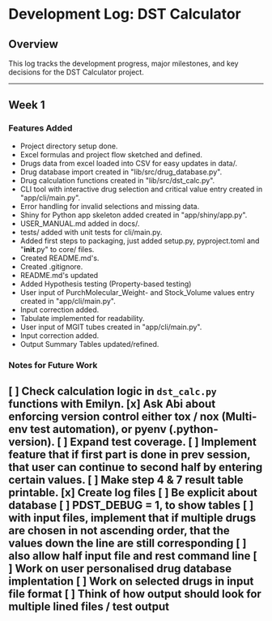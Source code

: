 # Development Log: DST Calculator

## Overview
This log tracks the development progress, major milestones, and key decisions for the DST Calculator project.

---
## Week 1

### Features Added
- Project directory setup done.
- Excel formulas and project flow sketched and defined.
- Drugs data from excel loaded into CSV for easy updates in data/.
- Drug database import created in "lib/src/drug_database.py".
- Drug calculation functions created in "lib/src/dst_calc.py".
- CLI tool with interactive drug selection and critical value entry created in "app/cli/main.py".
- Error handling for invalid selections and missing data.
- Shiny for Python app skeleton added created in "app/shiny/app.py".
- USER_MANUAL.md added in docs/.
- tests/ added with unit tests for cli/main.py.
- Added first steps to packaging, just added setup.py, pyproject.toml and "__init__.py" to core/ files.
- Created README.md's.
- Created .gitignore.
- README.md's updated
- Added Hypothesis testing (Property-based testing)
- User input of PurchMolecular_Weight- and Stock_Volume values entry created in "app/cli/main.py".
- Input correction added.
- Tabulate implemented for readability.
- User input of MGIT tubes created in "app/cli/main.py".
- Input correction added.
- Output Summary Tables updated/refined.

### Notes for Future Work
[ ] Check calculation logic in `dst_calc.py` functions with Emilyn.
[x] Ask Abi about enforcing version control either tox / nox (Multi-env test automation), or pyenv (.python-version).
[ ] Expand test coverage.
[ ] Implement feature that if first part is done in prev session, that user can continue to second half by entering certain values.
[ ] Make step 4 & 7 result table printable.
[x] Create log files
[ ] Be explicit about database
[ ] PDST_DEBUG = 1, to show tables
[ ] with input files, implement that if multiple drugs are chosen in not ascending order, that the values down the line are still corresponding
[ ] also allow half input file and rest command line
[ ] Work on user personalised drug database implentation
[ ] Work on selected drugs in input file format
[ ] Think of how output should look for multiple lined files / test output
---

